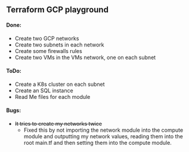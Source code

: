 ## Terraform GCP playground

#### Done:
- Create two GCP networks
- Create two subnets in each network
- Create some firewalls rules
- Create two VMs in the VMs network, one on each subnet

#### ToDo:
- Create a K8s cluster on each subnet
- Create an SQL instance
- Read Me files for each module

#### Bugs:
- ~~It tries to create my networks twice~~
    - Fixed this by not importing the network module into the compute 
    module and outputting my network values, reading them into the root 
    main.tf and then setting them into the compute module.
